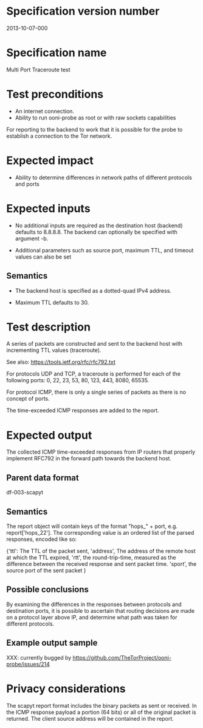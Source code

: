 # Specification version number

2013-10-07-000

# Specification name

Multi Port Traceroute test

# Test preconditions

  * An internet connection.
  * Ability to run ooni-probe as root or with raw sockets capabilities

For reporting to the backend to work that it is possible for the probe to
establish a connection to the Tor network.

# Expected impact

  * Ability to determine differences in network paths of
    different protocols and ports


# Expected inputs

  * No additional inputs are required as the destination host
    (backend) defaults to 8.8.8.8. The backend can optionally
    be specified with argument -b.

  * Additional parameters such as source port, maximum TTL,
    and timeout values can also be set


## Semantics

  * The backend host is specified as a dotted-quad IPv4
    address.

  * Maximum TTL defaults to 30.

# Test description

A series of packets are constructed and sent to the backend
host with incrementing TTL values (traceroute).

See also: https://tools.ietf.org/rfc/rfc792.txt

For protocols UDP and TCP, a traceroute is performed for each
of the following ports: 0, 22, 23, 53, 80, 123, 443, 8080,
65535.

For protocol ICMP, there is only a single series of packets
as there is no concept of ports.

The time-exceeded ICMP responses are added to the report. 

# Expected output

The collected ICMP time-exceeded responses from IP routers
that properly implement RFC792 in the forward path towards
the backend host. 

## Parent data format

df-003-scapyt

## Semantics

The report object will contain keys of the format "hops_" +
port, e.g. report['hops_22']. The corresponding value is an
ordered list of the parsed responses, encoded like so:

{'ttl': The TTL of the packet sent,
 'address', The address of the remote host at which the TTL expired,
 'rtt', the round-trip-time, measured as the difference between the received response and sent packet time.
 'sport', the source port of the sent packet
}

## Possible conclusions

By examining the differences in the responses between protocols and destination ports, it is possible to ascertain that routing decisions are made on a protocol layer above IP, and determine what path was taken for different protocols.

## Example output sample

XXX: currently bugged by https://github.com/TheTorProject/ooni-probe/issues/214

# Privacy considerations

The scapyt report format includes the binary packets as sent or received. In the ICMP response payload a portion (64 bits) or all of the original packet is returned. The client source address will be contained in the report.
